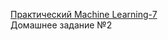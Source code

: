 [Практический Machine Learning-7](http://study.skillfactory.ru/courses/Skillfactory/MLO-7/SEPT2018/info)    
Домашнее задание №2    
